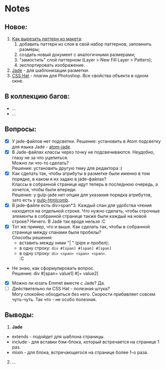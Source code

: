 # Notes

## Новое:
1. [Как вырезать паттерн из макета](http://zencoder.ru/photoshop/pattern-photoshop/):
   1. добавить паттерн из слоя в свой набор паттернов, запомнить размеры;
   2. создать новый документ с аналогичными размерами;
   3. "замостить" слой паттерном (Layer > New Fill Layer > Pattern);
   4. экспортировать изображение.
2. [Jade](http://jade-lang.com/) - для шаблонизации разметки.
3. [CSS Hat](https://csshat.com/) - плагин для Photoshop. Все свойства объекта в одном окне.

## В коллекцию багов:
* ...
* ...

## Вопросы:
- [x] У jade-файлов нет подсветки.
  Решение: установить в Atom подсветку для языка Jade - [atom-jade](https://atom.io/packages/atom-jade).
- [x] В Jade-файлах классы через точку не подсвечиваются. Неудобно, глазу не за что уцепиться.  
  Можно ли что-то сделать?  
  Решение: установить другую тему для редактора :(
- [x] Как сделать так, чтобы атрибуты в разметке были именно в том порядке, в каком я их задаю в jade-файлах?  
  Классы в собранной странице идут теперь в последнюю очередь, а хочется, чтобы были впереди.  
  Решение: у gulp-jade нет опции для указания порядка атрибутов, зато есть у [gulp-htmlcomb](https://github.com/fengyuanchen/gulp-htmlcomb).
- [x] В jade-файле есть div>span*3. Каждый спан для удобства чтения находится на отдельной строке. Что нужно сделать, чтобы строчные элементы в собранной странице также были каждый на новой строке? Ничего. В Jade так вроде нельзя :C
- [x] Тот же пример, что и выше. Как сделать так, чтобы в собранной странице между спанами были пробелы?  
  Способы решения:
  - вставить между ними "| " (pipe и пробел);
  - в одну строку: ```div #[span] #[span] #[span]```
  - в одну строку: ```div <span> <span> <span>```.  
  :C
- Не знаю, как сформулировать вопрос.  
  Решение: div #[span= value1] #[= value2]
- [x] Можно ли юзать Emmet вместе с Jade? Да.
- [ ] Действительно ли CSS Hat - полезная штука?  
      Могу спокойно обходиться без него. Скорости прибавляет совсем чуть-чуть. Так что - не особо полезная.

## Выводы:
1. __Jade__  
  * extends - подойдет для шаблона страницы.  
  * include - для вставки бэм-блока, который встречается на странице 1 раз.  
  * mixin - для блока, встречающегося на странице более 1-о раза.
2. ...



<!-- source/less/components/icons.less
.icon { display: inline-block; vertical-align: baseline; }
.icon--modifier { .sprite(@modifier); } -->
